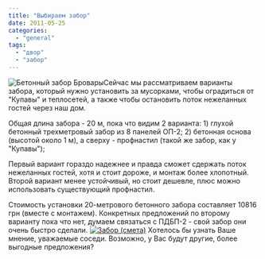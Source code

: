 ```yaml
---
title: "Выбираем забор"
date: 2011-05-25
categories: 
  - "general"
tags: 
  - "двор"
  - "забор"
---
```


![Бетонный забор Бровары](http://shevchenko4a.brovary.org/wp-content/uploads/2011/05/beton.jpg "Бетонный забор Бровары")Сейчас мы рассматриваем варианты забора, который нужно установить за мусорками, чтобы оградиться от "Купавы" и теплосетей, а также чтобы остановить поток нежеланных гостей через наш дом.

Общая длина забора - 20 м, пока что видим 2 варианта: 1) глухой бетонный трехметровый забор из 8 панелей ОП-2; 2) бетонная основа (высотой около 1 м), а сверху - профнастил (такой же забор, как у "Купавы");

Первый вариант гораздо надежнее и правда сможет сдержать поток нежеланных гостей, хотя и стоит дороже, и монтаж более хлопотный. Второй вариант менее устойчивый, но стоит дешевле, плюс можно использовать существующий профнастил.

Стоимость установки <!--more-->20-метрового бетонного забора составляет 10816 грн (вместе с монтажем). Конкретных предложений по второму варианту пока что нет, думаем связаться с ПДБП-2 - свой забор они очень быстро сделали. [![Забор (смета)](http://shevchenko4a.brovary.org/wp-content/uploads/2011/05/zabor.jpg "Забор (смета)")](http://shevchenko4a.brovary.org/wp-content/uploads/2011/05/zabor.JPG) Хотелось бы узнать Ваше мнение, уважаемые соседи. Возможно, у Вас будут другие, более выгодные предложения?
